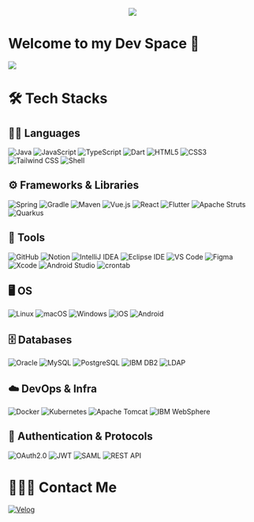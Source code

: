 <p align= "center">
    <img src="https://capsule-render.vercel.app/api?type=waving&color=gradient&height=180&text=Welcome to heera's github ✌️&animation=twinkling&fontColor=000000&fontSize=50" />
</p>

# Welcome to my Dev Space 🚀
<img src="https://readme-typing-svg.demolab.com?font=Fira+Code&duration=2000&pause=1000&color=F7971E&center=false&vCenter=true&width=600&lines=Hello World,; Welcome to my Dev Space.;" />


# 🛠️ Tech Stacks

## 🧑‍💻 Languages
![Java](https://img.shields.io/badge/java-%23007396.svg?&style=for-the-badge&logo=java&logoColor=white) ![JavaScript](https://img.shields.io/badge/javascript-%23F7DF1E.svg?&style=for-the-badge&logo=javascript&logoColor=black) ![TypeScript](https://img.shields.io/badge/typescript-%233178C6.svg?&style=for-the-badge&logo=typescript&logoColor=white) ![Dart](https://img.shields.io/badge/dart-%230175C2.svg?&style=for-the-badge&logo=dart&logoColor=white) ![HTML5](https://img.shields.io/badge/html5-%23E34F26.svg?&style=for-the-badge&logo=html5&logoColor=white) ![CSS3](https://img.shields.io/badge/css3-%231572B6.svg?&style=for-the-badge&logo=css3&logoColor=white) ![Tailwind CSS](https://img.shields.io/badge/tailwind%20css-%2338B2AC.svg?&style=for-the-badge&logo=tailwind%20css&logoColor=white)   ![Shell](https://img.shields.io/badge/shell-%23FFD500.svg?&style=for-the-badge&logo=shell&logoColor=black)

## ⚙️ Frameworks & Libraries
![Spring](https://img.shields.io/badge/spring-%236DB33F.svg?&style=for-the-badge&logo=spring&logoColor=white) ![Gradle](https://img.shields.io/badge/gradle-%2302303A.svg?&style=for-the-badge&logo=gradle&logoColor=white) ![Maven](https://img.shields.io/badge/apache%20maven-%23C71A36.svg?&style=for-the-badge&logo=apache%20maven&logoColor=white) ![Vue.js](https://img.shields.io/badge/vue.js-%234FC08D.svg?&style=for-the-badge&logo=vue.js&logoColor=white) ![React](https://img.shields.io/badge/react-%2361DAFB.svg?&style=for-the-badge&logo=react&logoColor=black) ![Flutter](https://img.shields.io/badge/flutter-%2302569B.svg?&style=for-the-badge&logo=flutter&logoColor=white) ![Apache Struts](https://img.shields.io/badge/apache%20struts-%23004D99.svg?style=for-the-badge&logo=apache&logoColor=white) ![Quarkus](https://img.shields.io/badge/quarkus-%234695EB.svg?&style=for-the-badge&logo=quarkus&logoColor=white)

## 🧰 Tools
![GitHub](https://img.shields.io/badge/github-%23181717.svg?&style=for-the-badge&logo=github&logoColor=white) ![Notion](https://img.shields.io/badge/notion-%23ffffff.svg?&style=for-the-badge&logo=notion&logoColor=black) ![IntelliJ IDEA](https://img.shields.io/badge/intellij%20idea-%23000000.svg?&style=for-the-badge&logo=intellij%20idea&logoColor=white) ![Eclipse IDE](https://img.shields.io/badge/eclipse%20ide-%232C2255.svg?&style=for-the-badge&logo=eclipse%20ide&logoColor=white) ![VS Code](https://img.shields.io/badge/visual%20studio%20code-%23007ACC.svg?&style=for-the-badge&logo=visualstudiocode&logoColor=white) ![Figma](https://img.shields.io/badge/figma-%23F24E1E.svg?&style=for-the-badge&logo=figma&logoColor=white) ![Xcode](https://img.shields.io/badge/xcode-%231575F9.svg?&style=for-the-badge&logo=xcode&logoColor=white) ![Android Studio](https://img.shields.io/badge/android%20studio-%233DDC84.svg?&style=for-the-badge&logo=android%20studio&logoColor=black) ![crontab](https://img.shields.io/badge/crontab-%23007500.svg?style=for-the-badge&logo=linux&logoColor=white)

## 🖥️ OS
![Linux](https://img.shields.io/badge/linux-%23FCC624.svg?&style=for-the-badge&logo=linux&logoColor=black) ![macOS](https://img.shields.io/badge/macos-%23000000.svg?&style=for-the-badge&logo=macos&logoColor=white) ![Windows](https://img.shields.io/badge/windows-%230078D6.svg?&style=for-the-badge&logo=windows&logoColor=white) ![iOS](https://img.shields.io/badge/ios-%23000000.svg?&style=for-the-badge&logo=ios&logoColor=white) ![Android](https://img.shields.io/badge/android-%233DDC84.svg?&style=for-the-badge&logo=android&logoColor=white)

## 🗄️ Databases
![Oracle](https://img.shields.io/badge/oracle-%23F80000.svg?&style=for-the-badge&logo=oracle&logoColor=white) ![MySQL](https://img.shields.io/badge/mysql-%234479A1.svg?&style=for-the-badge&logo=mysql&logoColor=white) ![PostgreSQL](https://img.shields.io/badge/postgresql-%23336791.svg?&style=for-the-badge&logo=postgresql&logoColor=white) ![IBM DB2](https://img.shields.io/badge/ibm%20db2-%230175C2.svg?&style=for-the-badge&logo=ibm&logoColor=white) ![LDAP](https://img.shields.io/badge/ldap-%2350A1D7.svg?style=for-the-badge&logo=ldap&logoColor=white) 

## ☁️ DevOps & Infra
![Docker](https://img.shields.io/badge/docker-%232496ED.svg?&style=for-the-badge&logo=docker&logoColor=white) ![Kubernetes](https://img.shields.io/badge/kubernetes-%23326CE5.svg?&style=for-the-badge&logo=kubernetes&logoColor=white) ![Apache Tomcat](https://img.shields.io/badge/apache%20tomcat-%23F8DC75.svg?style=for-the-badge&logo=apachetomcat&logoColor=black) ![IBM WebSphere](https://img.shields.io/badge/ibm%20websphere-%230051BA.svg?style=for-the-badge&logo=ibm&logoColor=white)

## 🔐 Authentication & Protocols
![OAuth2.0](https://img.shields.io/badge/OAuth2.0-%230072C6.svg?&style=for-the-badge&logo=auth0&logoColor=white) ![JWT](https://img.shields.io/badge/JWT-%23000000.svg?&style=for-the-badge&logo=jsonwebtokens&logoColor=white) ![SAML](https://img.shields.io/badge/SAML-%23FFA500.svg?&style=for-the-badge&logoColor=white) ![REST API](https://img.shields.io/badge/REST%20API-%2300BFFF.svg?&style=for-the-badge&logo=api&logoColor=white)

# 👩🏻‍💻 Contact Me
[![Velog](https://img.shields.io/badge/Velog-%2300c28d.svg?&style=for-the-badge&logo=velog&logoColor=white)](https://velog.io/@duck-ach)